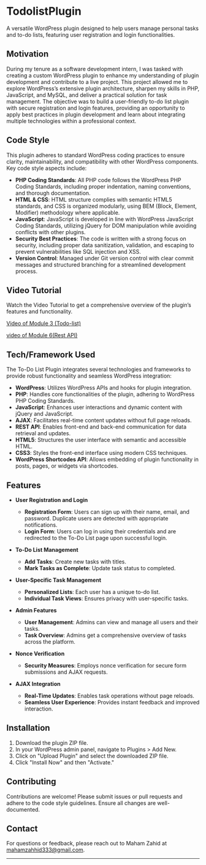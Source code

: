 # TodolistPlugin


A versatile WordPress plugin designed to help users manage personal tasks and to-do lists, featuring user registration and login functionalities.

## Motivation

During my tenure as a software development intern, I was tasked with creating a custom WordPress plugin to enhance my understanding of plugin development and contribute to a live project. This project allowed me to explore WordPress’s extensive plugin architecture, sharpen my skills in PHP, JavaScript, and MySQL, and deliver a practical solution for task management. The objective was to build a user-friendly to-do list plugin with secure registration and login features, providing an opportunity to apply best practices in plugin development and learn about integrating multiple technologies within a professional context.

## Code Style

This plugin adheres to standard WordPress coding practices to ensure clarity, maintainability, and compatibility with other WordPress components. Key code style aspects include:

- **PHP Coding Standards**: All PHP code follows the WordPress PHP Coding Standards, including proper indentation, naming conventions, and thorough documentation.
- **HTML & CSS**: HTML structure complies with semantic HTML5 standards, and CSS is organized modularly, using BEM (Block, Element, Modifier) methodology where applicable.
- **JavaScript**: JavaScript is developed in line with WordPress JavaScript Coding Standards, utilizing jQuery for DOM manipulation while avoiding conflicts with other plugins.
- **Security Best Practices**: The code is written with a strong focus on security, including proper data sanitization, validation, and escaping to prevent vulnerabilities like SQL injection and XSS.
- **Version Control**: Managed under Git version control with clear commit messages and structured branching for a streamlined development process.

## Video Tutorial

Watch the Video Tutorial to get a comprehensive overview of the plugin’s features and functionality.     

[Video of Module 3 (Todo-list)](https://drive.google.com/file/d/1iWrswROpT_wXYXU1kAbNDV6F9A7forut/view?usp=drive_link)

[video of Module 6(Rest API)](https://drive.google.com/file/d/1OiDG5_woc0pyEn9LEXFY1i5xV1UMZx-n/view?usp=sharing)


## Tech/Framework Used

The To-Do List Plugin integrates several technologies and frameworks to provide robust functionality and seamless WordPress integration:

- **WordPress**: Utilizes WordPress APIs and hooks for plugin integration.
- **PHP**: Handles core functionalities of the plugin, adhering to WordPress PHP Coding Standards.
- **JavaScript**: Enhances user interactions and dynamic content with jQuery and JavaScript.
- **AJAX**: Facilitates real-time content updates without full page reloads.
- **REST API**: Enables front-end and back-end communication for data retrieval and updates.
- **HTML5**: Structures the user interface with semantic and accessible HTML.
- **CSS3**: Styles the front-end interface using modern CSS techniques.
- **WordPress Shortcodes API**: Allows embedding of plugin functionality in posts, pages, or widgets via shortcodes.

## Features

- **User Registration and Login**
  - **Registration Form**: Users can sign up with their name, email, and password. Duplicate users are detected with appropriate notifications.
  - **Login Form**: Users can log in using their credentials and are redirected to the To-Do List page upon successful login.
  
- **To-Do List Management**
  - **Add Tasks**: Create new tasks with titles.
  - **Mark Tasks as Complete**: Update task status to completed.
  
- **User-Specific Task Management**
  - **Personalized Lists**: Each user has a unique to-do list.
  - **Individual Task Views**: Ensures privacy with user-specific tasks.
  
- **Admin Features**
  - **User Management**: Admins can view and manage all users and their tasks.
  - **Task Overview**: Admins get a comprehensive overview of tasks across the platform.

- **Nonce Verification**
  - **Security Measures**: Employs nonce verification for secure form submissions and AJAX requests.

- **AJAX Integration**
  - **Real-Time Updates**: Enables task operations without page reloads.
  - **Seamless User Experience**: Provides instant feedback and improved interaction.

## Installation

1. Download the plugin ZIP file.
2. In your WordPress admin panel, navigate to Plugins > Add New.
3. Click on "Upload Plugin" and select the downloaded ZIP file.
4. Click "Install Now" and then "Activate."

## Contributing

Contributions are welcome! Please submit issues or pull requests and adhere to the code style guidelines. Ensure all changes are well-documented.

## Contact

For questions or feedback, please reach out to Maham Zahid at [mahamzahhid333@gmail.com](mailto:mahamzahhid333@gmail.com).

---

